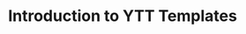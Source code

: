---
description: Introduction to YTT Templates
lab: lab-carvel-ytt
length: 15
logo: "/images/workshops/logo-carvel-2.png"
summary: Introduction to YTT Templates
tags:
- Spring
- Microservices
- Kubernetes
- Spring Boot
- Tanzu
title: Introduction to YTT Templates
---